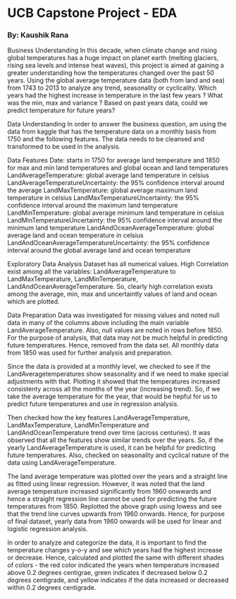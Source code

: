 # UCB Capstone Project - EDA

### By: Kaushik Rana

Business Understanding
In this decade, when climate change and rising global temperatures has a huge impact on planet earth (melting glaciers, rising sea levels and intense heat waves), this project is aimed at gaining a greater understanding how the temperatures changed over the past 50 years. Using the global average temperature data (both from land and sea) from 1743 to 2013 to analyze any trend, seasonality or cyclicality. Which years had the highest increase in temperature in the last few years ? What was the min, max and variance ? Based on past years data, could we predict temperature for future years?

Data Understanding
In order to answer the business question, am using the data from kaggle that has the temperature data on a monthly basis from 1750 and the following features. The data needs to be cleansed and transformed to be used in the analysis.

Data Features
Date: starts in 1750 for average land temperature and 1850 for max and min land temperatures and global ocean and land temperatures 
LandAverageTemperature: global average land temperature in celsius 
LandAverageTemperatureUncertainty: the 95% confidence interval around the average 
LandMaxTemperature: global average maximum land temperature in celsius 
LandMaxTemperatureUncertainty: the 95% confidence interval around the maximum land temperature 
LandMinTemperature: global average minimum land temperature in celsius 
LandMinTemperatureUncertainty: the 95% confidence interval around the minimum land temperature 
LandAndOceanAverageTemperature: global average land and ocean temperature in celsius LandAndOceanAverageTemperatureUncertainty: the 95% confidence interval around the global average land and ocean temperature

Exploratory Data Analysis
Dataset has all numerical values. High Correlation exist among all the variables: LandAverageTemperature to LandMaxTemperature, LandMinTemperature, LandAndOceanAverageTemperature. So, clearly high correlation exists among the average, min, max and uncertaintly values of land and ocean which are plotted.

Data Preparation
Data was investigated for missing values and noted null data in many of the columns above including the main variable LandAverageTemperature. Also, null values are noted in rows before 1850. For the purpose of analysis, that data may not be much helpful in predicting future temperatures. Hence, removed from the data set. All monthly data from 1850 was used for further analysis and preparation. 

Since the data is provided at a monthly level, we checked to see if the LandAveragetemperatures show seasonality and if we need to make special adjustments with that.
Plotting it showed that the temperatures increased consistenty across all the months of the year (increasing trend). So, if we take the average temperature for the year, that would be hepful for us to predict future temperatures and use in regression analysis.

Then checked how the key features LandAverageTemperature, LandMaxTemperature, LandMinTemperature and LandAndOceanTemperature trend over time (across centuries). It was observed that all the features show similar trends over the years. So, if the yearly LandAverageTemperature is used, it can be helpful for predicting future temperatures. Also, checked on seasonality and cyclical nature of the data using LandAverageTemperature. 

The land average temperature was plotted over the years and a straight line as fitted using linear regression. However, it was noted that the land average temperature increased significantly from 1960 onwwards and hence a straight regression line cannot be used for predicting the future temperatures from 1850. Replotted the above graph using lowess and see that the trend line curves upwards from 1960 onwards. Hence, for purpose of final dataset, yearly data from 1960 onwards will be used for linear and logistic regression analysis.

In order to analyze and categorize the data, it is important to find the temperature changes y-o-y and see which years had the highest increase or decrease. 
Hence, calculated and plotted the same with different shades of colors - the red color indicated the years when temperature increased above 0.2 degrees centigrae, green indicates if decreased below 0.2 degrees centigrade, and yellow indicates if the data increased or decreased within 0.2 degrees centigrade.

